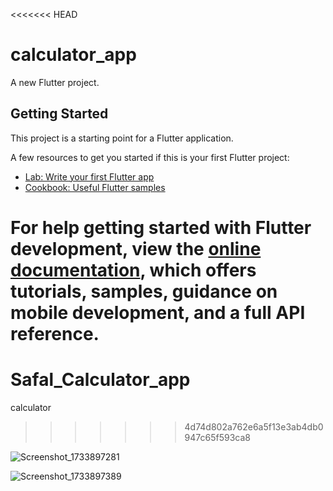<<<<<<< HEAD
# calculator_app

A new Flutter project.

## Getting Started

This project is a starting point for a Flutter application.

A few resources to get you started if this is your first Flutter project:

- [Lab: Write your first Flutter app](https://docs.flutter.dev/get-started/codelab)
- [Cookbook: Useful Flutter samples](https://docs.flutter.dev/cookbook)

For help getting started with Flutter development, view the
[online documentation](https://docs.flutter.dev/), which offers tutorials,
samples, guidance on mobile development, and a full API reference.
=======
# Safal_Calculator_app
calculator
>>>>>>> 4d74d802a762e6a5f13e3ab4db0947c65f593ca8

![Screenshot_1733897281](https://github.com/user-attachments/assets/84b54156-9b75-4acd-a4d0-674f54053c2e)

![Screenshot_1733897389](https://github.com/user-attachments/assets/202f6afe-18bd-4d52-bb32-1843da67757a)
